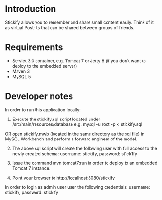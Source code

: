 # Introduction

Stickify allows you to remember and share small content easily. Think of it as virtual Post-its that can be shared between groups of friends.

# Requirements
- Servlet 3.0 container, e.g. Tomcat 7 or Jetty 8 (if you don't want to deploy to the embedded server)
- Maven 3
- MySQL 5

# Developer notes

In order to run this application locally:

1. Execute the stickify.sql script located under /src/main/resources/database 
e.g. mysql -u root -p < stickify.sql

OR open stickify.mwb (located in the same directory as the sql file) in MySQL Workbench and perform a forward engineer of the model.

2. The above sql script will create the following user with full access to the newly created schema: username: stickify, password: st1ck1fy

3. Issue the command mvn tomcat7:run in order to deploy to an embedded Tomcat 7 instance.  

4. Point your browser to http://localhost:8080/stickify

In order to login as admin user user the following credentials:
username: stickify, password: stickify